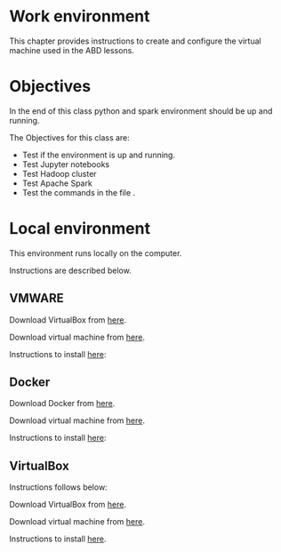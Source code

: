 # Work environment

This chapter provides instructions to create and configure the virtual machine used in the ABD lessons.

# Objectives
In the end of this class python and spark environment 
should be up and running.

 The Objectives for this class are:
   * Test if the environment is up and running.
   * Test Jupyter notebooks
   * Test Hadoop cluster
   * Test Apache Spark
   * Test the commands in the file .
    
# Local environment

This environment runs locally on the computer.

Instructions are described below. 

## VMWARE

Download VirtualBox from [here](https://www.virtualbox.org/wiki/Downloads).

Download virtual machine from  [here](https://archive.cloudera.com/hwx-sandbox/hdp/hdp-3.0.1/HDP_3.0.1_vmware_181205.ova).

Instructions to install [here](https://www.cloudera.com/tutorials/sandbox-deployment-and-install-guide/2.html):

## Docker

Download Docker from [here](https://www.vmware.com/br/products.html).

Download virtual machine from  [here](https://archive.cloudera.com/hwx-sandbox/hdp/hdp-3.0.1/HDP_3.0.1_docker-deploy-scripts_18120587fc7fb.zip).

Instructions to install [here](https://www.cloudera.com/tutorials/sandbox-deployment-and-install-guide/3.html):


## VirtualBox

Instructions follows below:

Download VirtualBox from [here](https://www.virtualbox.org/wiki/Downloads).

Download virtual machine from  [here](https://archive.cloudera.com/hwx-sandbox/hdp/hdp-3.0.1/HDP_3.0.1_virtualbox_181205.ova).

Instructions to install [here](https://www.cloudera.com/tutorials/sandbox-deployment-and-install-guide/1.html).



